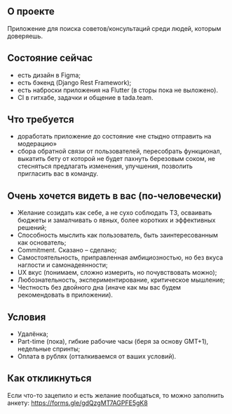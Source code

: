## О проекте
Приложение для поиска советов/консультаций среди людей, которым доверяешь.

## Состояние сейчас
 - есть дизайн в Figma;
 - есть бэкенд (Django Rest Framework);
 - есть наброски приложения на Flutter (в сторы пока не выложено).
 - CI в гитхабе, задачки и общение в tada.team.
 
## Что требуется
 - доработать приложение до состояние «не стыдно отправить на модерацию»
 - сбора обратной связи от пользователей, пересобрать функционал, выкатить бету от которой не будет пахнуть березовым соком, не стесняться предлагать изменения, улучшения, позволить пригласить вас в команду.

## Очень хочется видеть в вас (по-человечески)
 - Желание созидать как себе, а не сухо соблюдать ТЗ, осваивать бюджеты и замалчивать о явных, более коротких и эффективных решений;
 - Способность мыслить как пользователь, быть заинтересованным как основатель;
 - Commitment. Сказано – сделано;
 - Самостоятельность, приправленная амбициозностью, но без вкуса наглости и самонадеянности; 
 - UX вкус (понимаем, сложно измерить, но почувствовать можно);
 - Любознательность, экспериментирование, критическое мышление;
 - Честность без двойного дна (иначе как мы вас будем рекомендовать в приложении).

## Условия
 - Удалёнка;
 - Part-time (пока), гибкие рабочие часы (беря за основу GMT+1), недельные спринты;
 - Оплата в рублях (отталкиваемся от ваших условий).

## Как откликнуться
Если что-то зацепило и есть желание пообщаться, то можно заполнить анкету: https://forms.gle/gdQzgMT7AGPFE5gK8
